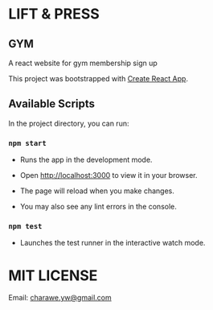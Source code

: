 # LIFT & PRESS

## GYM

A react website for gym membership sign up

This project was bootstrapped with [Create React App](https://github.com/facebook/create-react-app).

## Available Scripts

In the project directory, you can run:

### `npm start`

- Runs the app in the development mode.
- Open [http://localhost:3000](http://localhost:3000) to view it in your browser.

- The page will reload when you make changes.
- You may also see any lint errors in the console.

### `npm test`

- Launches the test runner in the interactive watch mode.

# MIT LICENSE
Email: [charawe.yw@gmail.com](charawe.yw@gmail.com)
